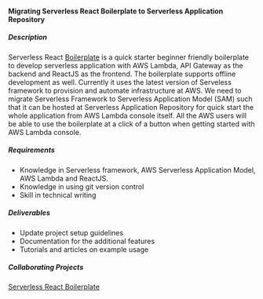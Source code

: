 #### Migrating Serverless React Boilerplate to Serverless Application Repository

##### Description
Serverless React [Boilerplate](https://github.com/99x/serverless-react-boilerplate) is a quick starter beginner friendly boilerplate to develop serverless application with AWS Lambda, API Gateway as the backend and ReactJS as the frontend. The boilerplate supports offline development as well. Currently it uses the latest version of Serveless framework to provision and automate infrastructure at AWS. We need to migrate Serverless Framework to Serverless Application Model (SAM) such that it can be hosted at Serverless Application Repository for quick start the whole application from AWS Lambda console itself. All the AWS users will be able to use the boilerplate at a click of a button when getting started with AWS Lambda console.

##### Requirements
- Knowledge in Serverless framework, AWS Serverless Application Model, AWS Lambda and ReactJS.
- Knowledge in using git version control
- Skill in technical writing

##### Deliverables
- Update project setup guidelines
- Documentation for the additional features
- Tutorials and articles on example usage

##### Collaborating Projects
[Serverless React Boilerplate](https://github.com/99x/serverless-react-boilerplate)


